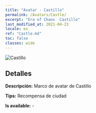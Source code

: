```yaml
---
title: "Avatar - Castillo"
permalink: /Avatars/Castle/
excerpt: "Era of Chaos  Castillo"
last_modified_at: 2021-04-23
locale: es
ref: "Castle.md"
toc: false
classes: wide
---
```

 ![Castillo](/images/a/avatarFrame_11.png)

## Detalles

 **Descripción:** Marco de avatar de Castillo 

 **Tips:** Recompensa de ciudad 

 **Is available:**  - 

